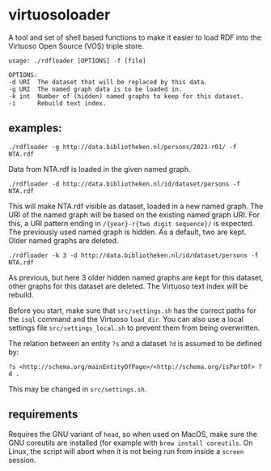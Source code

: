 # virtuosoloader

A tool and set of shell based functions to make it easier to load RDF into the Virtuoso Open Source (VOS) triple store.

	usage: ./rdfloader [OPTIONS] -f [file]

	OPTIONS:
	-d URI  The dataset that will be replaced by this data.
	-g URI  The named graph data is to be loaded in.
	-k int  Number of (hidden) named graphs to keep for this dataset.
	-i      Rebuild text index.      
	
## examples:

	./rdfloader -g http://data.bibliotheken.nl/persons/2023-r01/ -f NTA.rdf  
    
Data from NTA.rdf is loaded in the given named graph. 
    
	./rdfloader -d http://data.bibliotheken.nl/id/dataset/persons -f NTA.rdf

This will make NTA.rdf visible as dataset, loaded in a new named graph. 
    The URI of the named graph will be based on the existing named graph URI.
    For this, a URI pattern ending in `/{year}-r{two digit sequence}/` is expected.
    The previously used named graph is hidden. As a default, two are kept. Older
    named graphs are deleted. 

	./rdfloader -k 3 -d http://data.bibliotheken.nl/id/dataset/persons -f NTA.rdf
	   
As previous, but here 3 older hidden named graphs are kept for this dataset, other graphs for this dataset are deleted. The Virtuoso text index will be rebuild.

Before you start, make sure that `src/settings.sh` has the correct paths for
the `isql` command and the Virtuoso `load_dir`. You can also use a local settings file `src/settings_local.sh` to prevent them from being overwritten. 
    
The relation between an entity `?s` and a dataset `?d` is assumed to be defined by:

	?s <http://schema.org/mainEntityOfPage>/<http://schema.org/isPartOf> ?d .
This may be changed in `src/settings.sh`.

## requirements
Requires the GNU variant of `head`, so when used on MacOS, make sure the GNU coreutils are installed (for example with `brew install coreutils`. 
On Linux, the script will abort when it is not being run from inside a `screen` session.